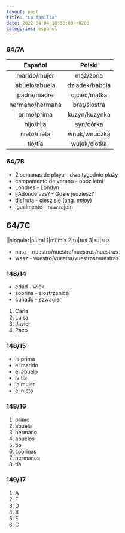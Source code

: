 ```yaml
---
layout: post
title: "La familia"
date: 2022-04-04 18:30:00 +0200
categories: espanol
---
```


### 64/7A

|     Español     |     Polski     |
| :-------------: | :------------: |
|  marido/mujer   |    mąż/żona    |
|  abuelo/abuela  | dziadek/babcia |
|   padre/madre   |  ojciec/matka  |
| hermano/hermana |  brat/siostra  |
|   primo/prima   | kuzyn/kuzynka  |
|    hijo/hija    |   syn/córka    |
|   nieto/nieta   |  wnuk/wnuczka  |
|     tío/tía     |  wujek/ciotka  |

### 64/7B

- 2 semanas de playa - dwa tygodnie plaży
- campamento de verano - obóz letni
- Londres - Londyn
- ¿Adónde vas? - Gdzie jedziesz?
- disfruta - ciesz się (ang. *enjoy*)
- igualmente - nawzajem

## 64/7C

||singular|plural
1|mi|mis
2|tu|tus
3|su|sus

- nasz - nuestro/nuestra/nuestros/nuestras
- wasz - vuestro/vuestra/vuestros/vuestras

### 148/14

- edad - wiek
- sobrina - siostrzenica
- cuñado - szwagier

1. Carla
2. Luisa
3. Javier
4. Paco

### 148/15

- la prima
- el marido
- el abuelo
- la tía
- la mujer
- el nieto

### 148/16

1. primo
2. abuela
3. hermano
4. abuelos
5. tío
6. sobrinas
7. hermanos
8. tía

### 149/17

1. A
2. F
3. D
4. B
5. E
6. C
